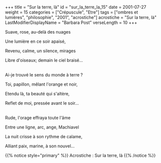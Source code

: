 +++
title = "Sur la terre, là"
id = "sur_la_terre_la_15"
date = 2001-07-27
weight = 15
categories = ["Crépuscule", "Etre"]
tags = ["ombres et lumières", "philosophie", "2001", "acrostiche"]
acrostiche = "Sur la terre, là"
LastModifierDisplayName = "Barbara Post"
verseLength = 10
+++

Suave, rose, au-delà des nuages

Une lumière en ce soir apaisé,

Revenu, calme, un silence, mirages

Libre d'oiseaux; demain le ciel braisé...

 \
Ai-je trouvé le sens du monde à terre ?

Toi, papillon, mêlant l'orange et noir,

Etendu là, ta beauté qui s'altère,

Reflet de moi, pressée avant le soir...

 \
Rude, l'orage effraya toute l'âme

Entre une ligne, arc, ange, Machiavel

La nuit crisse à son rythme de calame,

Alliant paix, marine, à son nouvel...

{{% notice style="primary" %}}
Acrostiche : Sur la terre, là
{{% /notice %}}
